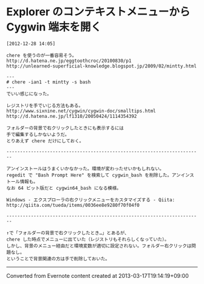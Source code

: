# Explorer のコンテキストメニューから Cygwin 端末を開く
```
[2012-12-28 14:05] 

chere を使うのが一番容易そう。
http://d.hatena.ne.jp/eggtoothcroc/20100830/p1
http://unlearned-superficial-knowledge.blogspot.jp/2009/02/mintty.html

---
# chere -ian1 -t mintty -s bash
---
でいい感じになった。

レジストリを手でいじる方法もある。
http://www.sixnine.net/cygwin/cygwin-doc/smalltips.html
http://d.hatena.ne.jp/lf1310/20050424/1114354392

フォルダーの背景で右クリックしたときにも表示するには
手で編集するしかないようだ。
とりあえず chere だけにしておく。

------------------------------------------------------------------------

アンインストールはうまくいかなかった。環境が変わったせいかもしれない。
regedit で "Bash Prompt Here" を検索して cygwin_bash を削除した。アンインストール情報も。
なお 64 ビット版だと cygwin64_bash になる模様。

Windows - エクスプローラの右クリックメニューをカスタマイズする - Qiita:
http://qiita.com/tueda/items/0036ee8e9280f70f04f0

------------------------------------------------------------------------

↑で「フォルダーの背景で右クリックしたとき…」とあるが、
chere した時点でメニューに出ていた（レジストリもそれらしくなっていた）。
しかし、背景のメニュー経由だと環境変数が適切に設定されない。フォルダー右クリックは問題なし。
ということで背景関連の方は手で削除しておいた。
```

------------------------------------------------------------------------

Converted from Evernote content created at 2013-03-17T19:14:19+09:00